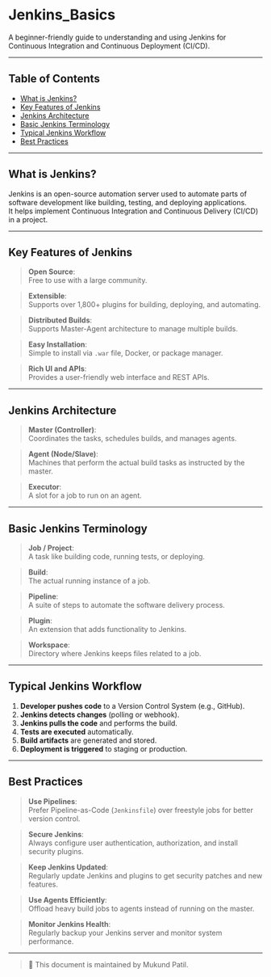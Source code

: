 # Jenkins_Basics

A beginner-friendly guide to understanding and using Jenkins for Continuous Integration and Continuous Deployment (CI/CD).

---

## Table of Contents
- [What is Jenkins?](#what-is-jenkins)
- [Key Features of Jenkins](#key-features-of-jenkins)
- [Jenkins Architecture](#jenkins-architecture)
- [Basic Jenkins Terminology](#basic-jenkins-terminology)
- [Typical Jenkins Workflow](#typical-jenkins-workflow)
- [Best Practices](#best-practices)

---

## What is Jenkins?
Jenkins is an open-source automation server used to automate parts of software development like building, testing, and deploying applications.  
It helps implement Continuous Integration and Continuous Delivery (CI/CD) in a project.

---

## Key Features of Jenkins
> **Open Source**:  
> Free to use with a large community.

> **Extensible**:  
> Supports over 1,800+ plugins for building, deploying, and automating.

> **Distributed Builds**:  
> Supports Master-Agent architecture to manage multiple builds.

> **Easy Installation**:  
> Simple to install via `.war` file, Docker, or package manager.

> **Rich UI and APIs**:  
> Provides a user-friendly web interface and REST APIs.

---

## Jenkins Architecture
> **Master (Controller)**:  
> Coordinates the tasks, schedules builds, and manages agents.

> **Agent (Node/Slave)**:  
> Machines that perform the actual build tasks as instructed by the master.

> **Executor**:  
> A slot for a job to run on an agent.

---

## Basic Jenkins Terminology

> **Job / Project**:  
> A task like building code, running tests, or deploying.

> **Build**:  
> The actual running instance of a job.

> **Pipeline**:  
> A suite of steps to automate the software delivery process.

> **Plugin**:  
> An extension that adds functionality to Jenkins.

> **Workspace**:  
> Directory where Jenkins keeps files related to a job.

---

## Typical Jenkins Workflow
1. **Developer pushes code** to a Version Control System (e.g., GitHub).
2. **Jenkins detects changes** (polling or webhook).
3. **Jenkins pulls the code** and performs the build.
4. **Tests are executed** automatically.
5. **Build artifacts** are generated and stored.
6. **Deployment is triggered** to staging or production.

---

## Best Practices
> **Use Pipelines**:  
> Prefer Pipeline-as-Code (`Jenkinsfile`) over freestyle jobs for better version control.

> **Secure Jenkins**:  
> Always configure user authentication, authorization, and install security plugins.

> **Keep Jenkins Updated**:  
> Regularly update Jenkins and plugins to get security patches and new features.

> **Use Agents Efficiently**:  
> Offload heavy build jobs to agents instead of running on the master.

> **Monitor Jenkins Health**:  
> Regularly backup your Jenkins server and monitor system performance.

---

> 📄 This document is maintained by Mukund Patil.
